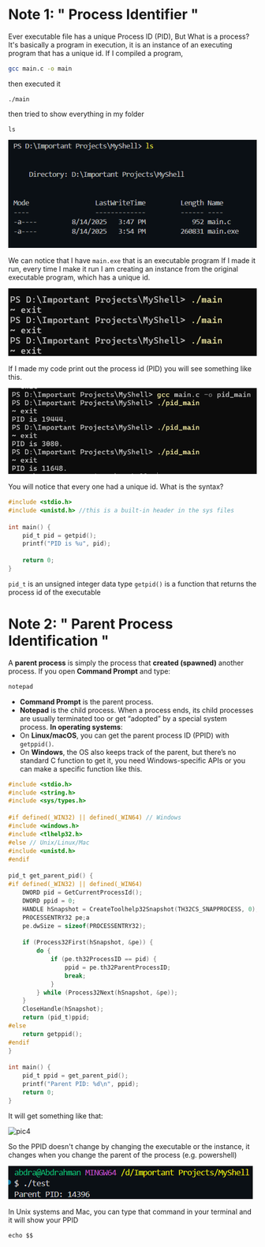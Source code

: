 # Note 1: " Process Identifier "
Ever executable file has a unique Process ID (PID), But What is a process?
It's basically a program in execution, it is an instance of an executing program that has a unique id.
If I compiled a program,
```bash
gcc main.c -o main
```
then executed it
```shell
./main
```
then tried to show everything in my folder
```shell
ls
```

![pic1](Attachments/Session-1/pic1.png)

We can notice that I have `main.exe` that is an executable program
If I made it run, every time I make it run I am creating an instance from the original executable program, which has a unique id.

![pic2](Attachments/Session-1/pic2.png)

If I made my code print out the process id (PID) you will see something like this.

![pic3](Attachments/Session-1/pic3.png)

You will notice that every one had a unique id.
What is the syntax?
```c
#include <stdio.h>
#include <unistd.h> //this is a built-in header in the sys files

int main() {
	pid_t pid = getpid();
	printf("PID is %u", pid);
	
	return 0;
}
```
`pid_t` is an unsigned integer data type
`getpid()` is a function that returns the process id of the executable

# Note 2: " Parent Process Identification "
A **parent process** is simply the process that **created (spawned)** another process.
If you open **Command Prompt** and type:
```bash
notepad
```
- **Command Prompt** is the parent process.
- **Notepad** is the child process.
When a process ends, its child processes are usually terminated too or get “adopted” by a special system process.
**In operating systems**:
- On **Linux/macOS**, you can get the parent process ID (PPID) with `getppid()`.
- On **Windows**, the OS also keeps track of the parent, but there’s no standard C function to get it, you need Windows-specific APIs or you can make a specific function like this.
```c
#include <stdio.h>
#include <string.h>
#include <sys/types.h>

#if defined(_WIN32) || defined(_WIN64) // Windows
#include <windows.h>
#include <tlhelp32.h>
#else // Unix/Linux/Mac
#include <unistd.h>
#endif

pid_t get_parent_pid() {
#if defined(_WIN32) || defined(_WIN64)
    DWORD pid = GetCurrentProcessId();
    DWORD ppid = 0;
    HANDLE hSnapshot = CreateToolhelp32Snapshot(TH32CS_SNAPPROCESS, 0);
    PROCESSENTRY32 pe;a
    pe.dwSize = sizeof(PROCESSENTRY32);

    if (Process32First(hSnapshot, &pe)) {
        do {
            if (pe.th32ProcessID == pid) {
                ppid = pe.th32ParentProcessID;
                break;
            }
        } while (Process32Next(hSnapshot, &pe));
    }
    CloseHandle(hSnapshot);
    return (pid_t)ppid;
#else
    return getppid();
#endif
}

int main() {
    pid_t ppid = get_parent_pid();
    printf("Parent PID: %d\n", ppid);
    return 0;
}
```
It will get something like that:

![pic4](pic4.png)

So the PPID doesn't change by changing the executable or the instance, it changes when you change the parent of the process (e.g. powershell)

![pic4](Attachments/Session-1/pic4.png)

In Unix systems and Mac, you can type that command in your terminal and it will show your PPID
```shell
echo $$
```